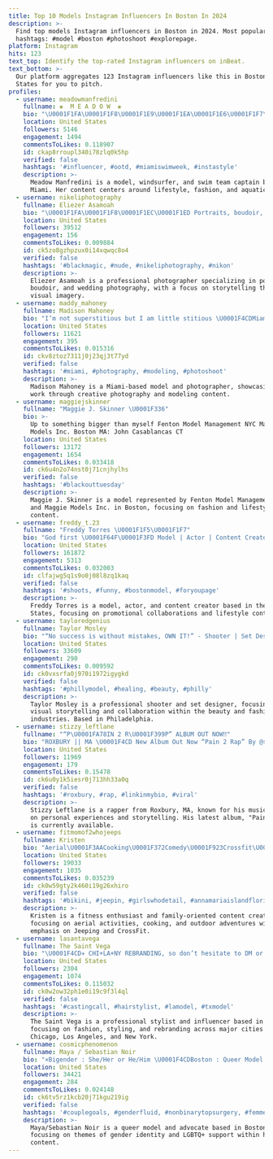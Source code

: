 ```yaml
---
title: Top 10 Models Instagram Influencers In Boston In 2024
description: >-
  Find top models Instagram influencers in Boston in 2024. Most popular
  hashtags: #model #boston #photoshoot #explorepage.
platform: Instagram
hits: 123
text_top: Identify the top-rated Instagram influencers on inBeat.
text_bottom: >-
  Our platform aggregates 123 Instagram influencers like this in Boston, United
  States for you to pitch.
profiles:
  - username: meadowmanfredini
    fullname: ❀  M E A D O W  ❀
    bio: "\U0001F1FA\U0001F1F8\U0001F1E9\U0001F1EA\U0001F1E6\U0001F1F7\U0001F1EE\U0001F1F9 @seameclean\U0001F30A \U0001F4CDmiami, fl @photosbymeadow \U0001F4F8 ◦ @jafswimteam captain ◦ model ◦ windsurfer \U0001F4E9dm/email me for inquiries and collabs"
    location: United States
    followers: 5146
    engagement: 1494
    commentsToLikes: 0.118907
    id: ckap8rroupl340i78zlq0k5hp
    verified: false
    hashtags: '#influencer, #ootd, #miamiswimweek, #instastyle'
    description: >-
      Meadow Manfredini is a model, windsurfer, and swim team captain based in
      Miami. Her content centers around lifestyle, fashion, and aquatic sports.
  - username: nikeliphotography
    fullname: Eliezer Asamoah
    bio: "\U0001F1FA\U0001F1F8\U0001F1EC\U0001F1ED Portraits, boudoir, weddings, etc. Follow @nikeli_Photos. We travel ✈️ Sc: eliezer_kkt Contact: +15083532737 December 23"
    location: United States
    followers: 39512
    engagement: 156
    commentsToLikes: 0.009884
    id: ck5zo8gzhpzux0i14xqwqc8o4
    verified: false
    hashtags: '#blackmagic, #nude, #nikeliphotography, #nikon'
    description: >-
      Eliezer Asamoah is a professional photographer specializing in portraits,
      boudoir, and wedding photography, with a focus on storytelling through
      visual imagery.
  - username: maddy_mahoney
    fullname: Madison Mahoney
    bio: "I’m not superstitious but I am little stitious \U0001F4CDMiami"
    location: United States
    followers: 11621
    engagement: 395
    commentsToLikes: 0.015316
    id: ckv8ztoz7311j0j23qj3t77yd
    verified: false
    hashtags: '#miami, #photography, #modeling, #photoshoot'
    description: >-
      Madison Mahoney is a Miami-based model and photographer, showcasing her
      work through creative photography and modeling content.
  - username: maggiejskinner
    fullname: "Maggie J. Skinner \U0001F336"
    bio: >-
      Up to something bigger than myself Fenton Model Management NYC Maggie
      Models Inc. Boston MA: John Casablancas CT
    location: United States
    followers: 13172
    engagement: 1654
    commentsToLikes: 0.033418
    id: ck6u4n2o74nst0j71cnjhylhs
    verified: false
    hashtags: '#blackouttuesday'
    description: >-
      Maggie J. Skinner is a model represented by Fenton Model Management in NYC
      and Maggie Models Inc. in Boston, focusing on fashion and lifestyle
      content.
  - username: freddy_t.23
    fullname: "Freddy Torres \U0001F1F5\U0001F1F7"
    bio: "God first \U0001F64F\U0001F3FD Model | Actor | Content Creator | Influencer Promos/Collabs \U0001F4E8 Forever King \U0001F451\U0001F54A \U0001F4E9:Freddysmoove01@gmail.com"
    location: United States
    followers: 161872
    engagement: 5313
    commentsToLikes: 0.032003
    id: clfajwg5q1s9o0j08l8zq1kaq
    verified: false
    hashtags: '#shoots, #funny, #bostonmodel, #foryoupage'
    description: >-
      Freddy Torres is a model, actor, and content creator based in the United
      States, focusing on promotional collaborations and lifestyle content.
  - username: tayloredgenius
    fullname: Taylor Mosley
    bio: "“No success is without mistakes, OWN IT!” - Shooter | Set Designer - Partners w/ @phillyhairsource - Hydrated by @just - \U0001F4E7 to book | NO DM’S -\U0001F4CDPHL"
    location: United States
    followers: 33609
    engagement: 290
    commentsToLikes: 0.009592
    id: ck0vxsrfa0j970i1972igygkd
    verified: false
    hashtags: '#phillymodel, #healing, #beauty, #philly'
    description: >-
      Taylor Mosley is a professional shooter and set designer, focusing on
      visual storytelling and collaboration within the beauty and fashion
      industries. Based in Philadelphia.
  - username: stizzy_leftlane
    fullname: "“P\U0001FA78IN 2 R\U0001F399P” ALBUM OUT NOW‼️"
    bio: "ROXBURY || MA \U0001F4CD New Album Out Now “Pain 2 Rap” By @stizzy_leftlane"
    location: United States
    followers: 11969
    engagement: 179
    commentsToLikes: 0.15478
    id: ck6u0y1k5iesr0j713hh33a0q
    verified: false
    hashtags: '#roxbury, #rap, #linkinmybio, #viral'
    description: >-
      Stizzy Leftlane is a rapper from Roxbury, MA, known for his music focused
      on personal experiences and storytelling. His latest album, "Pain 2 Rap,"
      is currently available.
  - username: fitmomof2whojeeps
    fullname: Kristen
    bio: "Aerial\U0001F3AACooking\U0001F372Comedy\U0001F923Crossfit\U0001F3CB️‍♀️Dobermans\U0001F436FAMILY\U0001F497FRIENDS\U0001F46DJeeps\U0001F3D4Mustangs\U0001F3CE Raptors\U0001F996Surfing\U0001F3C4\U0001F3FD‍♀️ Snowboarding\U0001F3C2 Use code: FITMOM20 @detailgarageraleigh"
    location: United States
    followers: 19033
    engagement: 1035
    commentsToLikes: 0.035239
    id: ck0w59gty2k460i19g26xhiro
    verified: false
    hashtags: '#bikini, #jeepin, #girlswhodetail, #annamariaislandflorida'
    description: >-
      Kristen is a fitness enthusiast and family-oriented content creator,
      focusing on aerial activities, cooking, and outdoor adventures with an
      emphasis on Jeeping and CrossFit.
  - username: lasantavega
    fullname: The Saint Vega
    bio: "\U0001F4CD✈️ CHI+LA+NY REBRANDING, so don’t hesitate to DM or EMAIL! Check out tagged photos! @manicuremevega @galleriadevega Support me $lasantavega"
    location: United States
    followers: 2304
    engagement: 1074
    commentsToLikes: 0.115032
    id: ck0w2ow32ph1e0i19c9f3l4ql
    verified: false
    hashtags: '#castingcall, #hairstylist, #lamodel, #txmodel'
    description: >-
      The Saint Vega is a professional stylist and influencer based in the U.S.,
      focusing on fashion, styling, and rebranding across major cities like
      Chicago, Los Angeles, and New York.
  - username: cosmicphenomenon
    fullname: Maya / Sebastian Noir
    bio: "×Bigender : She/Her or He/Him \U0001F4CDBoston : Queer Model & Advocate \U0001F48DMarried : @beckycupcakes ×DM for support"
    location: United States
    followers: 34421
    engagement: 284
    commentsToLikes: 0.024148
    id: ck6tv5rz1kcb20j71kgu219ig
    verified: false
    hashtags: '#couplegoals, #genderfluid, #nonbinarytopsurgery, #femmelesbian'
    description: >-
      Maya/Sebastian Noir is a queer model and advocate based in Boston,
      focusing on themes of gender identity and LGBTQ+ support within her
      content.
---
```



